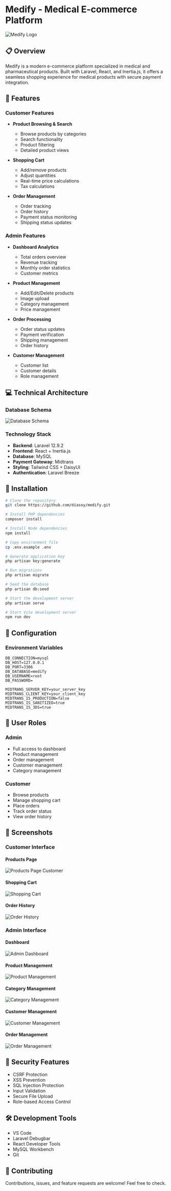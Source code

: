# Medify - Medical E-commerce Platform

![Medify Logo](public/medify_logo.svg)

## 📋 Overview

Medify is a modern e-commerce platform specialized in medical and pharmaceutical products. Built with Laravel, React, and Inertia.js, it offers a seamless shopping experience for medical products with secure payment integration.

## 🌟 Features

### Customer Features

- **Product Browsing & Search**

  - Browse products by categories
  - Search functionality
  - Product filtering
  - Detailed product views

- **Shopping Cart**

  - Add/remove products
  - Adjust quantities
  - Real-time price calculations
  - Tax calculations

- **Order Management**
  - Order tracking
  - Order history
  - Payment status monitoring
  - Shipping status updates

### Admin Features

- **Dashboard Analytics**

  - Total orders overview
  - Revenue tracking
  - Monthly order statistics
  - Customer metrics

- **Product Management**

  - Add/Edit/Delete products
  - Image upload
  - Category management
  - Price management

- **Order Processing**

  - Order status updates
  - Payment verification
  - Shipping management
  - Order history

- **Customer Management**
  - Customer list
  - Customer details
  - Role management

## 💻 Technical Architecture

### Database Schema

![Database Schema](assets/database.png)

### Technology Stack

- **Backend**: Laravel 12.9.2
- **Frontend**: React + Inertia.js
- **Database**: MySQL
- **Payment Gateway**: Midtrans
- **Styling**: Tailwind CSS + DaisyUI
- **Authentication**: Laravel Breeze

## 🚀 Installation

```bash
# Clone the repository
git clone https://github.com/diasoy/medify.git

# Install PHP dependencies
composer install

# Install Node dependencies
npm install

# Copy environment file
cp .env.example .env

# Generate application key
php artisan key:generate

# Run migrations
php artisan migrate

# Seed the database
php artisan db:seed

# Start the development server
php artisan serve

# Start Vite development server
npm run dev
```

## 🔧 Configuration

### Environment Variables

```env
DB_CONNECTION=mysql
DB_HOST=127.0.0.1
DB_PORT=3306
DB_DATABASE=medify
DB_USERNAME=root
DB_PASSWORD=

MIDTRANS_SERVER_KEY=your_server_key
MIDTRANS_CLIENT_KEY=your_client_key
MIDTRANS_IS_PRODUCTION=false
MIDTRANS_IS_SANITIZED=true
MIDTRANS_IS_3DS=true
```

## 👥 User Roles

### Admin

- Full access to dashboard
- Product management
- Order management
- Customer management
- Category management

### Customer

- Browse products
- Manage shopping cart
- Place orders
- Track order status
- View order history

## 📱 Screenshots

### Customer Interface

#### Products Page

![Products Page Customer](assets/products-customer.png)

#### Shopping Cart

![Shopping Cart](assets/cart-customer.png)

#### Order History

![Order History](assets/orders-customer.png)

### Admin Interface

#### Dashboard

![Admin Dashboard](assets/dashboard-admin.png)

#### Product Management

![Product Management](assets/products-admin.png)

#### Category Management

![Category Management](assets/category-admin.png)

#### Customer Management

![Customer Management](assets/customer-admin.png)

#### Order Management

![Order Management](assets/shipping-admin.png)

## 🔐 Security Features

- CSRF Protection
- XSS Prevention
- SQL Injection Protection
- Input Validation
- Secure File Upload
- Role-based Access Control

## 🛠️ Development Tools

- VS Code
- Laravel Debugbar
- React Developer Tools
- MySQL Workbench
- Git

## 🤝 Contributing

Contributions, issues, and feature requests are welcome! Feel free to check.
